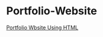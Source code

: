 # Portfolio-Website
[Portfolio Wbsite Using HTML](https://tara-choudhary.github.io/Portfolio-Website/)
